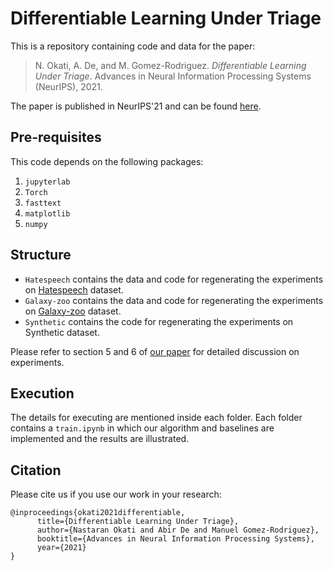 # Differentiable Learning Under Triage

This is a repository containing code and data for the paper:

> N. Okati, A. De, and M. Gomez-Rodriguez. _Differentiable Learning Under Triage_. Advances in Neural Information Processing Systems (NeurIPS), 2021.

The paper is published in NeurIPS'21 and can be found [here](https://proceedings.neurips.cc/paper/2021/file/4c4c937b67cc8d785cea1e42ccea185c-Paper.pdf).


## Pre-requisites

This code depends on the following packages:

 1. `jupyterlab`
 2. `Torch`
 3. `fasttext`
 4. `matplotlib`
 5. `numpy`
 


## Structure

 - `Hatespeech` contains the data and code for regenerating the experiments on [Hatespeech](https://github.com/t-davidson/hate-speech-and-offensive-language) dataset.
 - `Galaxy-zoo` contains the data and code for regenerating the experiments on [Galaxy-zoo](https://www.kaggle.com/c/galaxy-zoo-the-galaxy-challenge) dataset.
 - `Synthetic` contains the code for regenerating the experiments on Synthetic dataset.
 
Please refer to section 5 and 6 of [our paper](https://arxiv.org/pdf/2103.08902.pdf) for detailed discussion on experiments.


## Execution

The details for executing are mentioned inside each folder. Each folder contains a `train.ipynb` in which our algorithm and baselines are implemented and the results are illustrated.

## Citation
Please cite us if you use our work in your research:

```
@inproceedings{okati2021differentiable,
      title={Differentiable Learning Under Triage}, 
      author={Nastaran Okati and Abir De and Manuel Gomez-Rodriguez},
      booktitle={Advances in Neural Information Processing Systems},
      year={2021}
}
```

